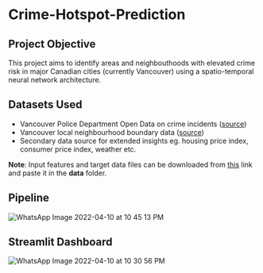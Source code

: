 # Crime-Hotspot-Prediction

## Project Objective
This project aims to identify areas and neighbouthoods with elevated crime risk in major Canadian cities (currently Vancouver) using a spatio-temporal neural network architecture. 

## Datasets Used
* Vancouver Police Department Open Data on crime incidents ([source](https://geodash.vpd.ca/opendata/))
* Vancouver local neighbourhood boundary data ([source](https://opendata.vancouver.ca/explore/dataset/local-area-boundary/information/?disjunctive.name&location=11,49.2474,-123.12402))
* Secondary data source for extended insights eg. housing price index, consumer price index, weather etc.

**Note**: Input features and target data files can be downloaded from [this](https://drive.google.com/drive/folders/1ie1eGfUKl3JD_BRydlKmbU7TJP0qm06C?usp=sharing) link and paste it in the **data** folder.

## Pipeline
![WhatsApp Image 2022-04-10 at 10 45 13 PM](https://user-images.githubusercontent.com/25038038/162674753-05b25cb7-39c9-4588-a078-fb5bdf9a4373.jpeg)


## Streamlit Dashboard
![WhatsApp Image 2022-04-10 at 10 30 56 PM](https://user-images.githubusercontent.com/26691915/162671625-5cc9d3a2-7ad4-4064-85bd-9859c03481a1.jpeg)

